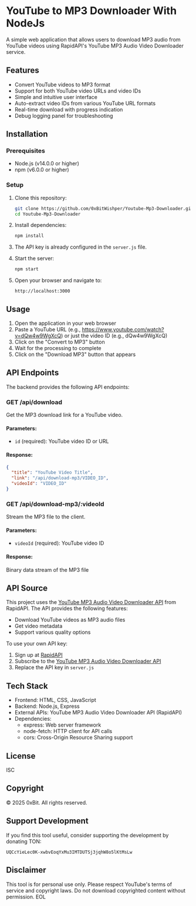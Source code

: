 # YouTube to MP3 Downloader With NodeJs

A simple web application that allows users to download MP3 audio from YouTube videos using RapidAPI's YouTube MP3 Audio Video Downloader service.

## Features

- Convert YouTube videos to MP3 format
- Support for both YouTube video URLs and video IDs
- Simple and intuitive user interface
- Auto-extract video IDs from various YouTube URL formats
- Real-time download with progress indication
- Debug logging panel for troubleshooting

## Installation

### Prerequisites

- Node.js (v14.0.0 or higher)
- npm (v6.0.0 or higher)

### Setup

1. Clone this repository:
   ```bash
   git clone https://github.com/0xBitWishper/Youtube-Mp3-Downloader.git
   cd Youtube-Mp3-Downloader
   ```

2. Install dependencies:
   ```bash
   npm install
   ```

3. The API key is already configured in the `server.js` file.

4. Start the server:
   ```bash
   npm start
   ```

5. Open your browser and navigate to:
   ```
   http://localhost:3000
   ```

## Usage

1. Open the application in your web browser
2. Paste a YouTube URL (e.g., https://www.youtube.com/watch?v=dQw4w9WgXcQ) or just the video ID (e.g., dQw4w9WgXcQ)
3. Click on the "Convert to MP3" button
4. Wait for the processing to complete
5. Click on the "Download MP3" button that appears

## API Endpoints

The backend provides the following API endpoints:

### GET /api/download

Get the MP3 download link for a YouTube video.

#### Parameters:

- `id` (required): YouTube video ID or URL

#### Response:

```json
{
  "title": "YouTube Video Title",
  "link": "/api/download-mp3/VIDEO_ID",
  "videoId": "VIDEO_ID"
}
```

### GET /api/download-mp3/:videoId

Stream the MP3 file to the client.

#### Parameters:

- `videoId` (required): YouTube video ID

#### Response:
Binary data stream of the MP3 file

## API Source

This project uses the [YouTube MP3 Audio Video Downloader API](https://rapidapi.com/ytjar/api/youtube-mp3-audio-video-downloader/) from RapidAPI. The API provides the following features:

- Download YouTube videos as MP3 audio files
- Get video metadata
- Support various quality options

To use your own API key:
1. Sign up at [RapidAPI](https://rapidapi.com/)
2. Subscribe to the [YouTube MP3 Audio Video Downloader API](https://rapidapi.com/ytjar/api/youtube-mp3-audio-video-downloader/)
3. Replace the API key in `server.js`

## Tech Stack

- Frontend: HTML, CSS, JavaScript
- Backend: Node.js, Express
- External APIs: YouTube MP3 Audio Video Downloader API (RapidAPI)
- Dependencies:
  - express: Web server framework
  - node-fetch: HTTP client for API calls
  - cors: Cross-Origin Resource Sharing support

## License

ISC

## Copyright

© 2025 0xBit. All rights reserved.

## Support Development

If you find this tool useful, consider supporting the development by donating TON:

```
UQCcYieLec0K-xwbvEoqYxMu3IMTDUTSj3jqhW8o5lKtMsLw
```

## Disclaimer

This tool is for personal use only. Please respect YouTube's terms of service and copyright laws. Do not download copyrighted content without permission.
EOL